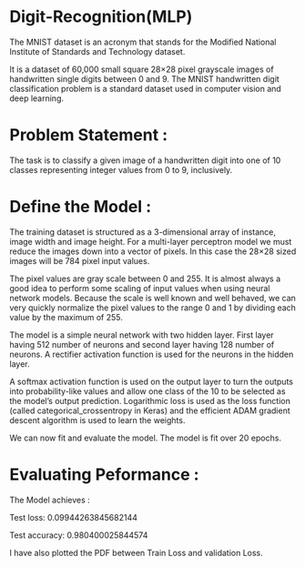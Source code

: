 # Digit-Recognition(MLP)

The MNIST dataset is an acronym that stands for the Modified National Institute of Standards and Technology dataset.

It is a dataset of 60,000 small square 28×28 pixel grayscale images of handwritten single digits between 0 and 9.
The MNIST handwritten digit classification problem is a standard dataset used in computer vision and deep learning.

# Problem Statement :

The task is to classify a given image of a handwritten digit into one of 10 classes representing integer values from 0 to 9, inclusively.

# Define the Model :

The training dataset is structured as a 3-dimensional array of instance, image width and image height. For a multi-layer perceptron model we must reduce the images down into a vector of pixels. In this case the 28×28 sized images will be 784 pixel input values.

The pixel values are gray scale between 0 and 255. It is almost always a good idea to perform some scaling of input values when using neural network models. Because the scale is well known and well behaved, we can very quickly normalize the pixel values to the range 0 and 1 by dividing each value by the maximum of 255.

The model is a simple neural network with two hidden layer. First layer having 512 number of neurons and second layer having 128 number of neurons. A rectifier activation function is used for the neurons in the hidden layer.

A softmax activation function is used on the output layer to turn the outputs into probability-like values and allow one class of the 10 to be selected as the model’s output prediction. Logarithmic loss is used as the loss function (called categorical_crossentropy in Keras) and the efficient ADAM gradient descent algorithm is used to learn the weights.

We can now fit and evaluate the model. The model is fit over 20 epochs.

# Evaluating Peformance :

The Model achieves :

Test loss: 0.09944263845682144

Test accuracy: 0.980400025844574

I have also plotted the PDF between Train Loss and validation Loss.
